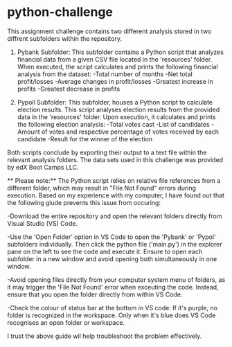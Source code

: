 # python-challenge
This assignment challenge contains two different analysis stored in two diffrent subfolders within the repository. 

1. Pybank Subfolder:
This subfolder contains a Python script that analyzes financial data from a given CSV file located in the 'resources' folder.
When executed, the script calculates and prints the following financial analysis from the dataset:
-Total number of months
-Net total profit/losses
-Average changes in profit/losses
-Greatest increase in profits
-Greatest decrease in profits

2. Pypoll Subfolder:
This subfolder, houses a Python script to calculate election results.
This script analyses election results from the provided data in the 'resources' folder.
Upon execution, it calculates and prints the following election analysis:
-Total votes cast
-List of candidates
-Amount of votes and respective percentage of votes received by each candidate
-Result for the winner of the election


Both scripts conclude by exporting their output to a text file within the relevant analysis folders. The data sets used in this challenge was provided by edX Boot Camps LLC. 


** Please note:** The Python script relies on relative file references from a different folder, which may result in "File Not Found" errors during execution. Based on my experience with my computer, I have found out that the following giude prevents this issue from occuring:

-Download the entire repository and open the relevant folders directly from Visual Studio (VS) Code.

-Use the 'Open Folder' option in VS Code to open the 'Pybank' or 'Pypol' subfolders individually. Then click the python file ('main.py') in the explorer pane on the left to see the code and execute it. Ensure to open each subfolder in a new window and avoid opening both simultaneously in one window. 

-Avoid opening files directly from your computer system menu of folders, as it may trigger the 'File Not Found' error when exceuting the code. Instead, ensure that you open the folder directly from within VS Code.

-Check the colour of status bar at the bottom in VS code: If it's purple, no folder is recognized in the workspace. Only when it's blue does VS Code recognises an open folder or workspace.

I trust the above guide wil help troubleshoot the problem effectively.  

